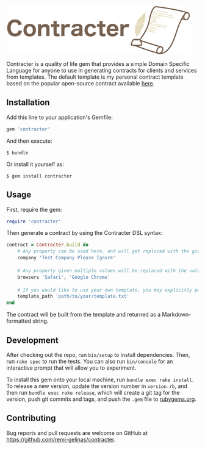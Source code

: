 ![contracter](assets/banner.png)

Contracter is a quality of life gem that provides a simple Domain Specific Language for anyone to use in generating contracts for clients and services from templates. The default template is my personal contract template based on the popular open-source contract available [here](https://stuffandnonsense.co.uk/projects/contract-killer/).

## Installation

Add this line to your application's Gemfile:

```ruby
gem 'contracter'
```

And then execute:

    $ bundle

Or install it yourself as:

    $ gem install contracter

## Usage

First, require the gem:

```ruby
require 'contracter'
```

Then generate a contract by using the Contracter DSL syntax:

```ruby
contract = Contracter.build do
    # Any property can be used here, and will get replaced with the given value in the template where the method name appears in the format [name].
    company 'Test Company Please Ignore'

    # Any property given multiple values will be replaced with the values on separate lines.
    browsers 'Safari', 'Google Chrome'

    # If you would like to use your own template, you may explicitly pass Contracter the path to it. The template can be in any plain text UTF-8 encoded format.
    template_path 'path/to/your/template.txt'
end
```

The contract will be built from the template and returned as a Markdown-formatted string.

## Development

After checking out the repo, run `bin/setup` to install dependencies. Then, run `rake spec` to run the tests. You can also run `bin/console` for an interactive prompt that will allow you to experiment.

To install this gem onto your local machine, run `bundle exec rake install`. To release a new version, update the version number in `version.rb`, and then run `bundle exec rake release`, which will create a git tag for the version, push git commits and tags, and push the `.gem` file to [rubygems.org](https://rubygems.org).

## Contributing

Bug reports and pull requests are welcome on GitHub at https://github.com/remi-gelinas/contracter.
